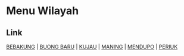 # Menu Wilayah

## Link

[BEBAKUNG](https://github.com/gigit-pemilu/pemilu-2024-65-kalimantan-utara/tree/main/pilpres/hitung-suara/sub/65-kalimantan-utara/sub/04-tana-tidung/sub/04-betayau/sub/2002-bebakung)
 | 
[BUONG BARU](https://github.com/gigit-pemilu/pemilu-2024-65-kalimantan-utara/tree/main/pilpres/hitung-suara/sub/65-kalimantan-utara/sub/04-tana-tidung/sub/04-betayau/sub/2001-buong-baru)
 | 
[KUJAU](https://github.com/gigit-pemilu/pemilu-2024-65-kalimantan-utara/tree/main/pilpres/hitung-suara/sub/65-kalimantan-utara/sub/04-tana-tidung/sub/04-betayau/sub/2003-kujau)
 | 
[MANING](https://github.com/gigit-pemilu/pemilu-2024-65-kalimantan-utara/tree/main/pilpres/hitung-suara/sub/65-kalimantan-utara/sub/04-tana-tidung/sub/04-betayau/sub/2005-maning)
 | 
[MENDUPO](https://github.com/gigit-pemilu/pemilu-2024-65-kalimantan-utara/tree/main/pilpres/hitung-suara/sub/65-kalimantan-utara/sub/04-tana-tidung/sub/04-betayau/sub/2004-mendupo)
 | 
[PERIUK](https://github.com/gigit-pemilu/pemilu-2024-65-kalimantan-utara/tree/main/pilpres/hitung-suara/sub/65-kalimantan-utara/sub/04-tana-tidung/sub/04-betayau/sub/2006-periuk)

